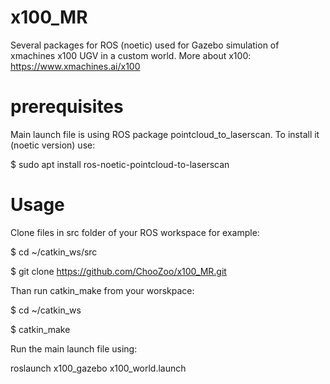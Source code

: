 # x100_MR
Several packages for ROS (noetic) used for Gazebo simulation of xmachines x100 UGV in a custom world.
More about x100: https://www.xmachines.ai/x100
# prerequisites
Main launch file is using ROS package pointcloud_to_laserscan. 
To install it (noetic version) use:

$ sudo apt install ros-noetic-pointcloud-to-laserscan

# Usage

Clone files in src folder of your ROS workspace for example:

$ cd ~/catkin_ws/src

$ git clone https://github.com/ChooZoo/x100_MR.git

Than run catkin_make from your worskpace:

$ cd ~/catkin_ws

$ catkin_make

Run the main launch file using:

roslaunch x100_gazebo x100_world.launch
